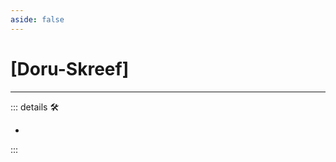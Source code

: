 ```yaml
---
aside: false
---
```

# <py>[<labor>Doru</labor>-Skreef]</py>

---

<!-- =================================================== -->
<!-- =================================================== -->
<!-- =================================================== -->
<!-- =================================================== -->
<!-- =================================================== -->
::: details 🛠

-

:::
